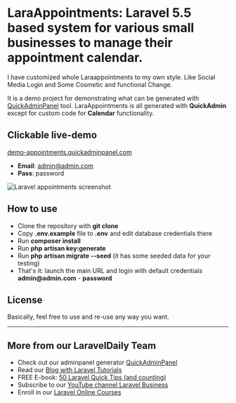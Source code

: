 # LaraAppointments: Laravel 5.5 based system for various small businesses to manage their appointment calendar.

I have customized whole Laraappointments to my own style.
Like Social Media Login and Some Cosmetic and functional Change.

It is a demo project for demonstrating what can be generated with [QuickAdminPanel](https://quickadminpanel.com) tool.
LaraAppointments is all generated with __QuickAdmin__ except for custom code for __Calendar__ functionality.

## Clickable live-demo

[demo-appointments.quickadminpanel.com](http://demo-appointments.quickadminpanel.com)

- __Email__: admin@admin.com
- __Pass__: password

![Laravel appointments screenshot](https://quickadminpanel.com/assets/pages/demos/demo-appointments-01.png)

## How to use

- Clone the repository with __git clone__
- Copy __.env.example__ file to __.env__ and edit database credentials there
- Run __composer install__
- Run __php artisan key:generate__
- Run __php artisan migrate --seed__ (it has some seeded data for your testing)
- That's it: launch the main URL and login with default credentials __admin@admin.com__ - __password__

## License

Basically, feel free to use and re-use any way you want.

---

## More from our LaravelDaily Team

- Check out our adminpanel generator [QuickAdminPanel](https://quickadminpanel.com) 
- Read our [Blog with Laravel Tutorials](https://laraveldaily.com)
- FREE E-book: [50 Laravel Quick Tips (and counting)](https://laraveldaily.com/free-e-book-40-laravel-quick-tips-and-counting/)
- Subscribe to our [YouTube channel Laravel Business](https://www.youtube.com/channel/UCTuplgOBi6tJIlesIboymGA)
- Enroll in our [Laravel Online Courses](https://laraveldaily.teachable.com/)
